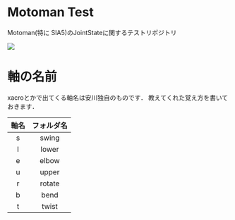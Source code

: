 # Motoman Test
Motoman(特に SIA5)のJointStateに関するテストリポジトリ

![](.image/motoman_JointState_test.gif)

# 軸の名前
xacroとかで出てくる軸名は安川独自のものです．
教えてくれた覚え方を書いておきます．

|軸名|フォルダ名|
|:--:|:--:|
|s|swing|
|l|lower|
|e|elbow|
|u|upper|
|r|rotate|
|b|bend|
|t|twist|
